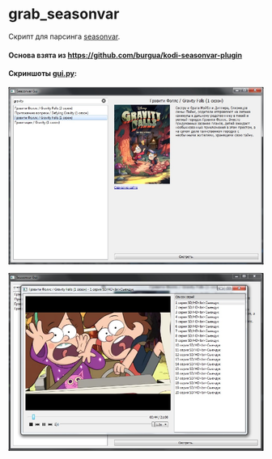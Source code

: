 # grab_seasonvar

Скрипт для парсинга [seasonvar](http://seasonvar.ru).

#### Основа взята из https://github.com/burgua/kodi-seasonvar-plugin

#### Скриншоты [gui.py](gui.py):

![screenshot_1.jpg](screenshot_1.jpg)

![screenshot_2.jpg](screenshot_2.jpg)

